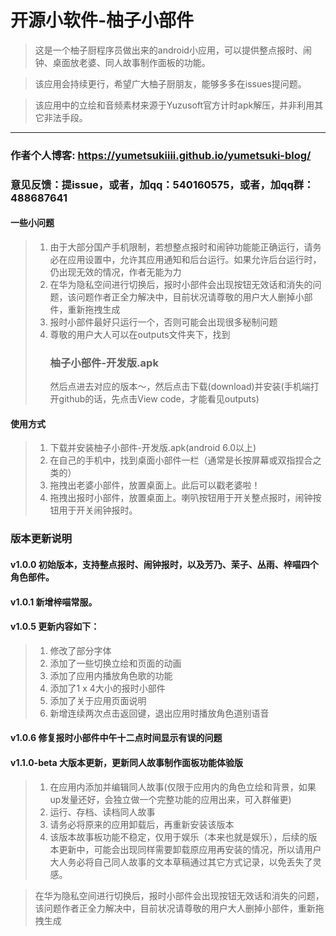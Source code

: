 # 开源小软件-柚子小部件

> 这是一个柚子厨程序员做出来的android小应用，可以提供整点报时、闹钟、桌面放老婆、同人故事制作面板的功能。

> 该应用会持续更行，希望广大柚子厨朋友，能够多多在issues提问题。

> 该应用中的立绘和音频素材来源于Yuzusoft官方计时apk解压，并非利用其它非法手段。

---

### 作者个人博客: https://yumetsukiiii.github.io/yumetsuki-blog/
### 意见反馈：提issue，或者，加qq：540160575，或者，加qq群：488687641

#### 一些小问题
> 1. 由于大部分国产手机限制，若想整点报时和闹钟功能能正确运行，请务必在应用设置中，允许其应用通知和后台运行。如果允许后台运行时，仍出现无效的情况，作者无能为力
> 2. 在华为隐私空间进行切换后，报时小部件会出现按钮无效话和消失的问题，该问题作者正全力解决中，目前状况请尊敬的用户大人删掉小部件，重新拖拽生成
> 3. 报时小部件最好只运行一个，否则可能会出现很多秘制问题
> 4. 尊敬的用户大人可以在outputs文件夹下，找到<h3>柚子小部件-开发版.apk</h3>然后点进去对应的版本～，然后点击下载(download)并安装(手机端打开github的话，先点击View code，才能看见outputs)

#### 使用方式
> 1. 下载并安装柚子小部件-开发版.apk(android 6.0以上)
> 2. 在自己的手机中，找到桌面小部件一栏（通常是长按屏幕或双指捏合之类的）
> 3. 拖拽出老婆小部件，放置桌面上。此后可以戳老婆啦！
> 4. 拖拽出报时小部件，放置桌面上。喇叭按钮用于开关整点报时，闹钟按钮用于开关闹钟报时。

### 版本更新说明
#### v1.0.0 初始版本，支持整点报时、闹钟报时，以及芳乃、茉子、丛雨、梓喵四个角色部件。
#### v1.0.1 新增梓喵常服。
#### v1.0.5 更新内容如下：
> 1. 修改了部分字体
> 2. 添加了一些切换立绘和页面的动画
> 3. 添加了应用内播放角色歌的功能
> 4. 添加了1 x 4大小的报时小部件
> 5. 添加了关于应用页面说明
> 6. 新增连续两次点击返回键，退出应用时播放角色道别语音

#### v1.0.6 修复报时小部件中午十二点时间显示有误的问题
#### v1.1.0-beta 大版本更新，更新同人故事制作面板功能体验版
> 1. 在应用内添加并编辑同人故事(仅限于应用内的角色立绘和背景，如果up发量还好，会独立做一个完整功能的应用出来，可入群催更)
> 2. 运行、存档、读档同人故事
> 3. 请务必将原来的应用卸载后，再重新安装该版本
> 4. 该版本故事板功能不稳定，仅用于娱乐（本来也就是娱乐），后续的版本更新中，可能会出现同样需要卸载原应用再安装的情况，所以请用户大人务必将自己同人故事的文本草稿通过其它方式记录，以免丢失了灵感。


> 在华为隐私空间进行切换后，报时小部件会出现按钮无效话和消失的问题，该问题作者正全力解决中，目前状况请尊敬的用户大人删掉小部件，重新拖拽生成
